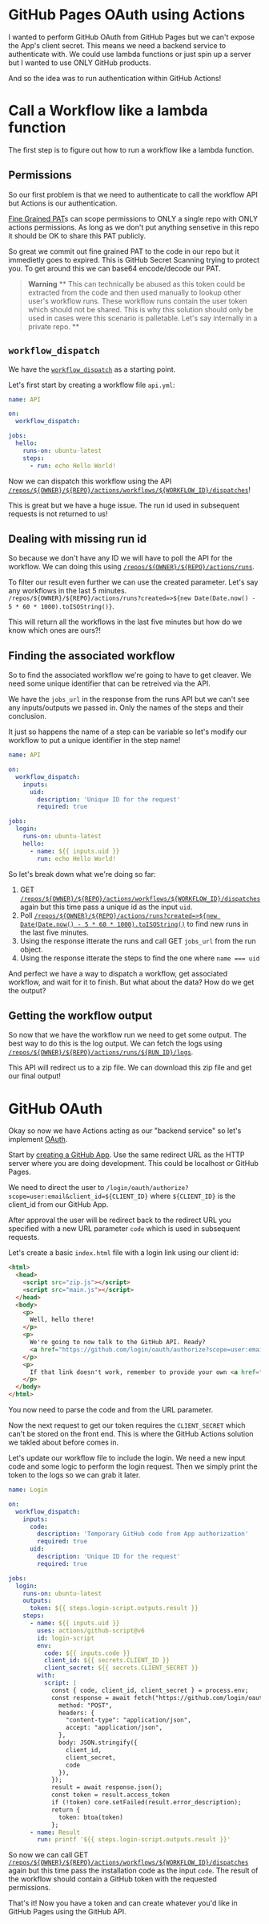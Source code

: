 # GitHub Pages OAuth using Actions

I wanted to perform GitHub OAuth from GitHub Pages but we can't expose the App's client secret. This means we need a backend service to authenticate with. We could use lambda functions or just spin up a server but I wanted to use ONLY GitHub products.

And so the idea was to run authentication within GitHub Actions!

# Call a Workflow like a lambda function
The first step is to figure out how to run a workflow like a lambda function. 

## Permissions

So our first problem is that we need to authenticate to call the workflow API but Actions is our authentication.

[Fine Grained PAT](https://docs.github.com/en/authentication/keeping-your-account-and-data-secure/creating-a-personal-access-token#creating-a-fine-grained-personal-access-token)s can scope permissions to ONLY a single repo with ONLY actions permissions. As long as we don't put anything sensetive in this repo it should be OK to share this PAT publicly.

So great we commit out fine grained PAT to the code in our repo but it immedietly goes to expired. This is GitHub Secret Scanning trying to protect you. To get around this we can base64 encode/decode our PAT.

> **Warning**
> ** This can technically be abused as this token could be extracted from the code and then used manually to lookup other user's workflow runs. These workflow runs contain the user token which should not be shared. This is why this solution should only be used in cases were this scenario is palletable. Let's say internally in a private repo. **

## `workflow_dispatch`

We have the [`workflow_dispatch`](https://docs.github.com/en/actions/using-workflows/events-that-trigger-workflows#workflow_dispatch) as a starting point.

Let's first start by creating a workflow file `api.yml`:
```yml
name: API

on:
  workflow_dispatch:

jobs:
  hello:
    runs-on: ubuntu-latest
    steps:
      - run: echo Hello World!
```

Now we can dispatch this workflow using the API [`/repos/${OWNER}/${REPO}/actions/workflows/${WORKFLOW_ID}/dispatches`]()!

This is great but we have a huge issue. The run id used in subsequent requests is not returned to us!

## Dealing with missing run id

So because we don't have any ID we will have to poll the API for the workflow. We can doing this using [`/repos/${OWNER}/${REPO}/actions/runs`]().

To filter our result even further we can use the created parameter. Let's say any workflows in the last 5 minutes.
`/repos/${OWNER}/${REPO}/actions/runs?created=>${new Date(Date.now() - 5 * 60 * 1000).toISOString()}`.

This will return all the workflows in the last five minutes but how do we know which ones are ours?!

## Finding the associated workflow

So to find the associated workflow we're going to have to get cleaver. We need some unique identifier that can be retreived via the API.

We have the `jobs_url` in the response from the runs API but we can't see any inputs/outputs we passed in. Only the names of the steps and their conclusion.

It just so happens the name of a step can be variable so let's modify our workflow to put a unique identifier in the step name!

```yml
name: API

on:
  workflow_dispatch:
    inputs:
      uid:
        description: 'Unique ID for the request'
        required: true

jobs:
  login:
    runs-on: ubuntu-latest
    hello:
      - name: ${{ inputs.uid }}
        run: echo Hello World!
```

So let's break down what we're doing so far:
1. GET [`/repos/${OWNER}/${REPO}/actions/workflows/${WORKFLOW_ID}/dispatches`]() again but this time pass a unique id as the input `uid`.
2. Poll [`/repos/${OWNER}/${REPO}/actions/runs?created=>${new Date(Date.now() - 5 * 60 * 1000).toISOString()`]() to find new runs in the last five minutes.
3. Using the response itterate the runs and call GET `jobs_url` from the run object.
4. Using the response itterate the steps to find the one where `name === uid`

And perfect we have a way to dispatch a workflow, get associated workflow, and wait for it to finish. But what about the data? How do we get the output?

## Getting the workflow output

So now that we have the workflow run we need to get some output. The best way to do this is the log output. We can fetch the logs using [`/repos/${OWNER}/${REPO}/actions/runs/${RUN_ID}/logs`]().

This API will redirect us to a zip file. We can download this zip file and get our final output!

# GitHub OAuth

Okay so now we have Actions acting as our "backend service" so let's implement [OAuth](https://docs.github.com/en/apps/oauth-apps/building-oauth-apps/authenticating-to-the-rest-api-with-an-oauth-app).

Start by [creating a GitHub App](https://docs.github.com/en/apps/oauth-apps/building-oauth-apps/creating-an-oauth-app). Use the same redirect URL as the HTTP server where you are doing development. This could be localhost or GitHub Pages.

We need to direct the user to `/login/oauth/authorize?scope=user:email&client_id=${CLIENT_ID}` where `${CLIENT_ID}` is the client_id from our GitHub App.

After approval the user will be redirect back to the redirect URL you specified with a new URL parameter `code` which is used in subsequent requests.

Let's create a basic `index.html` file with a login link using our client id:
```html
<html>
  <head>
    <script src="zip.js"></script>
    <script src="main.js"></script>
  </head>
  <body>
    <p>
      Well, hello there!
    </p>
    <p>
      We're going to now talk to the GitHub API. Ready?
      <a href="https://github.com/login/oauth/authorize?scope=user:email&client_id=Iv1.bc38b449a74116b3">Click here</a> to begin!
    </p>
    <p>
      If that link doesn't work, remember to provide your own <a href="/apps/building-oauth-apps/authorizing-oauth-apps/">Client ID</a>!
    </p>
  </body>
</html>
```

You now need to parse the code and from the URL parameter.

Now the next request to get our token requires the `CLIENT_SECRET` which can't be stored on the front end. This is where the GitHub Actions solution we takled about before comes in.

Let's update our workflow file to include the login. We need a new input code and some logic to perform the login request. Then we simply print the token to the logs so we can grab it later.
```yml
name: Login

on:
  workflow_dispatch:
    inputs:
      code:
        description: 'Temporary GitHub code from App authorization'
        required: true
      uid:
        description: 'Unique ID for the request'
        required: true

jobs:
  login:
    runs-on: ubuntu-latest
    outputs:
      token: ${{ steps.login-script.outputs.result }}
    steps:
      - name: ${{ inputs.uid }}
        uses: actions/github-script@v6
        id: login-script
        env:
          code: ${{ inputs.code }}
          client_id: ${{ secrets.CLIENT_ID }}
          client_secret: ${{ secrets.CLIENT_SECRET }}
        with:
          script: |
            const { code, client_id, client_secret } = process.env;
            const response = await fetch("https://github.com/login/oauth/access_token", {
              method: "POST",
              headers: {
                "content-type": "application/json",
                accept: "application/json",
              },
              body: JSON.stringify({
                client_id,
                client_secret,
                code
              }),
            });
            result = await response.json();
            const token = result.access_token
            if (!token) core.setFailed(result.error_description);
            return {
              token: btoa(token)
            };
      - name: Result
        run: printf '${{ steps.login-script.outputs.result }}'
```

So now we can call GET [`/repos/${OWNER}/${REPO}/actions/workflows/${WORKFLOW_ID}/dispatches`]() again but this time pass the installation code as the input `code`. The result of the workflow should contain a GitHub token with the requested permissions.

That's it! Now you have a token and can create whatever you'd like in GitHub Pages using the GitHub API.
